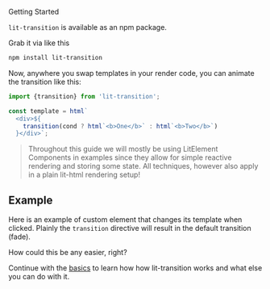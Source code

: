 Getting Started

```lit-transition``` is available as an npm package.

Grab it via like this

```bash
npm install lit-transition
```

Now, anywhere you swap templates in your render code,
you can animate the transition like this:

```javascript
import {transition} from 'lit-transition';

const template = html`
  <div>${
    transition(cond ? html`<b>One</b>` : html`<b>Two</b>`)
  }</div>`;
```

> Throughout this guide we will mostly be using LitElement
> Components in examples since they allow for simple reactive rendering
> and storing some state. All techniques, however also apply
> in a plain lit-html rendering setup!

## Example
Here is an example of custom element that changes
its template when clicked.
Plainly the `transition` directive will 
result in the default transition (fade).

<script>
import {LitElement, html} from 'lit-element';
import {transition} from 'lit-transition';

export class Comp extends LitElement {
  // a prop that we toggle and what will trigger redraw
  static get properties() { return { a: Boolean } }

  // swapped template is transitioned automatically
  get swapped() {
    return transition( // <- this is all!
      this.a ? html`<h2>Cool stuff!</h2>` 
             : html`<h2>Click me</h2>`
    );
  }
  
  render() {
    return html`<center @click=${() => this.a = !this.a}>
      ${this.swapped}
    </center>`
  } 
}
</script>

How could this be any easier, right?

Continue with the [basics](/basics) to learn how 
how lit-transition works and what else you can do with it.
